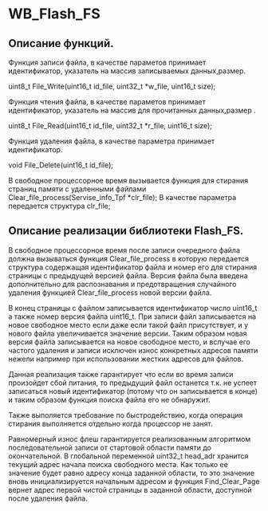 # WB_Flash_FS


## Описание функций.

Функция записи файла, в качестве параметов принимает идентификатор, указатель на массив записываемых данных,размер.

uint8_t File_Write(uint16_t id_file, uint32_t *w_file, uint16_t size);

Функция чтения файла, в качестве параметов принимает идентификатор, указатель на массив для прочитанных данных,размер .

uint8_t File_Read(uint16_t id_file, uint32_t *r_file, uint16_t size);

Функция удаления файла, в качестве параметра принимает идентификатор.

void File_Delete(uint16_t id_file);

В свободное процессорное время вызывается функция для стирания страниц памяти с удаленными файлами
Clear_file_process(Servise_info_Tpf *clr_file); В качестве параметра передается структура clr_file;

## Описание реализации библиотеки Flash_FS.

В свободное процессорное время после записи очередного файла должна вызываться функция Clear_file_process 
в которую передается структура содержащая идентификатор файла и номер его  для стирания страницы с предыдущей версией файла. 
Версия файла была введена дополнительно для распознавания и предотвращения случайного удаления функцией Clear_file_process новой  версии файла.

В конец страницы с файлом записывается идентификатор  число uint16_t а также номер версия файла uint16_t.
При записи файл записывается на новое свободное место если даже если такой файл присутствует, и у нового файла увеличивается значение версии.
Таким образом новая версия файла записывается на новое свободное место, и вслучае его частого удаления и записи исключен износ конкретных адресов памяти нежели например при использовании жестких адресов для файлов.

Данная реализация также гарантирует что если во время записи произойдет сбой питания, то предыдущий файл останется т.к. 
не успеет записаться новый идентификатор (потому что он записывается в конце) и таким образом функция поиска файла его не обнаружит.

Также выполяется требование по быстродействию, когда операция стирания  выполняется отдельно когда процессор не занят.

Равномерный износ флеш гарантируется реализованным алгоритмом последовательной записи от стартовой области памяти до окончательной. 
В глобальной переменной uint32_t head_adr хранится текущий адрес начала поиска свободного места. 
Как только ее значение будет равно адресу конца заданной области,
то это значение вновь инициализируется начальным адресом и функция Find_Clear_Page вернет адрес первой чистой страницы в заданной области, доступной после удаления файла.

